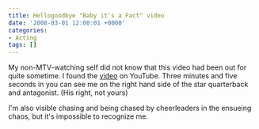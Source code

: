 ```yaml
---
title: Hellogoodbye "Baby it's a Fact" video
date: '2008-03-01 12:00:01 +0000'
categories:
- Acting
tags: []
---
```

My non-MTV-watching self did not know that this video had been out for quite
sometime. I found the [video](http://www.youtube.com/watch?v=k9QE_pG0VDg) on
YouTube. Three minutes and five seconds in you can see me on the right hand side
of the star quarterback and antagonist. (His right, not yours)

I'm also visible chasing and being chased by cheerleaders in the ensueing chaos,
but it's impossible to recognize me.
